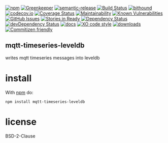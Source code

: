[![npm](https://img.shields.io/npm/v/mqtt-timeseries-leveldb.svg)](https://www.npmjs.com/package/mqtt-timeseries-leveldb)
[![Greenkeeper](https://badges.greenkeeper.io/arlac77/mqtt-timeseries-leveldb.svg)](https://greenkeeper.io/)
[![semantic-release](https://img.shields.io/badge/%20%20%F0%9F%93%A6%F0%9F%9A%80-semantic--release-e10079.svg)](https://github.com/arlac77/mqtt-timeseries-leveldb)
[![Build Status](https://secure.travis-ci.org/arlac77/mqtt-timeseries-leveldb.png)](http://travis-ci.org/arlac77/mqtt-timeseries-leveldb)
[![bithound](https://www.bithound.io/github/arlac77/mqtt-timeseries-leveldb/badges/score.svg)](https://www.bithound.io/github/arlac77/mqtt-timeseries-leveldb)
[![codecov.io](http://codecov.io/github/arlac77/mqtt-timeseries-leveldb/coverage.svg?branch=master)](http://codecov.io/github/arlac77/mqtt-timeseries-leveldb?branch=master)
[![Coverage Status](https://coveralls.io/repos/arlac77/mqtt-timeseries-leveldb/badge.svg)](https://coveralls.io/r/arlac77/mqtt-timeseries-leveldb)
[![Maintainability](https://api.codeclimate.com/v1/badges/ffa8cca9d6160319798f/maintainability)](https://codeclimate.com/github/arlac77/mqtt-timeseries-leveldb/maintainability)
[![Known Vulnerabilities](https://snyk.io/test/github/arlac77/mqtt-timeseries-leveldb/badge.svg)](https://snyk.io/test/github/arlac77/mqtt-timeseries-leveldb)
[![GitHub Issues](https://img.shields.io/github/issues/arlac77/mqtt-timeseries-leveldb.svg?style=flat-square)](https://github.com/arlac77/mqtt-timeseries-leveldb/issues)
[![Stories in Ready](https://badge.waffle.io/arlac77/mqtt-timeseries-leveldb.svg?label=ready&title=Ready)](http://waffle.io/arlac77/mqtt-timeseries-leveldb)
[![Dependency Status](https://david-dm.org/arlac77/mqtt-timeseries-leveldb.svg)](https://david-dm.org/arlac77/mqtt-timeseries-leveldb)
[![devDependency Status](https://david-dm.org/arlac77/mqtt-timeseries-leveldb/dev-status.svg)](https://david-dm.org/arlac77/mqtt-timeseries-leveldb#info=devDependencies)
[![docs](http://inch-ci.org/github/arlac77/mqtt-timeseries-leveldb.svg?branch=master)](http://inch-ci.org/github/arlac77/mqtt-timeseries-leveldb)
[![XO code style](https://img.shields.io/badge/code_style-XO-5ed9c7.svg)](https://github.com/sindresorhus/xo)
[![downloads](http://img.shields.io/npm/dm/mqtt-timeseries-leveldb.svg?style=flat-square)](https://npmjs.org/package/mqtt-timeseries-leveldb)
[![Commitizen friendly](https://img.shields.io/badge/commitizen-friendly-brightgreen.svg)](http://commitizen.github.io/cz-cli/)

mqtt-timeseries-leveldb
-------------------
writes mqtt timeseries messages into leveldb


# install

With [npm](http://npmjs.org) do:

```shell
npm install mqtt-timeseries-leveldb
```

# license

BSD-2-Clause
